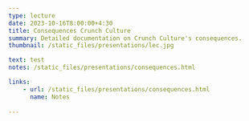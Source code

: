 ```yaml
---
type: lecture
date: 2023-10-16T8:00:00+4:30
title: Consequences Crunch Culture
summary: Detailed documentation on Crunch Culture's consequences.
thumbnail: /static_files/presentations/lec.jpg

text: test
notes: /static_files/presentations/consequences.html

links: 
    - url: /static_files/presentations/consequences.html
      name: Notes
    
---
```



